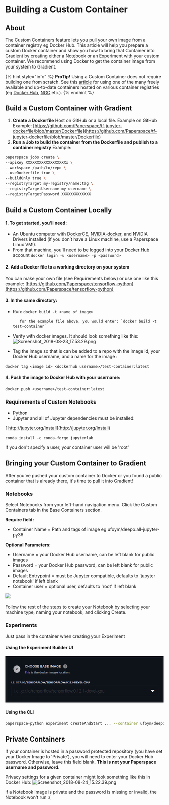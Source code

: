 # Building a Custom Container

## About

The Custom Containers feature lets you pull your own image from a container registry eg Docker Hub. This article will help you prepare a custom Docker container and show you how to bring that Container into Gradient by creating either a Notebook or an Experiment with your custom container. We recommend using Docker to get the container image from your system to Gradient. 

{% hint style="info" %}
**ProTip!** Using a Custom Container does not require building one from scratch.  See this [article](./) for using one of the many freely available and up-to-date containers hosted on various container registries \(eg [Docker Hub](https://hub.docker.com/), [NGC](https://ngc.nvidia.com/catalog/landing) etc.\).
{% endhint %}

## Build a Custom Container with Gradient

1. **Create a Dockerfile** Host on GitHub or a local file. Example on GitHub Example: [https://github.com/Paperspace/tf-jupyter-dockerfile/blob/master/Dockerfile](https://github.com/Paperspace/tf-jupyter-dockerfile/blob/master/Dockerfile) 
2. **Run a Job to build the container from the Dockerfile and publish to a container registry** Example: 

```bash
paperspace jobs create \
--apiKey XXXXXXXXXXXXXXXXXXx \
--workspace /path/to/repo \
--useDockerfile true \
--buildOnly true \
--registryTarget my-registry/name:tag \
--registryTargetUsername my-username \
--registryTargetPassword XXXXXXXXXXXXX
```

## Build a Custom Container Locally

#### 1. To get started, you’ll need:

* An Ubuntu computer with [DockerCE](https://github.com/docker/docker-ce), [NVIDIA-docker](https://github.com/NVIDIA/nvidia-docker), and NVIDIA Drivers installed \(if you don’t have a Linux machine, use a Paperspace Linux VM!\).
* From that machine, you'll need to be logged into your [Docker Hub](https://hub.docker.com/) account  `docker login -u <username> -p <password>`

#### 2. Add a Docker file to a working directory on your system

You can make your own file \(see Requirements below\) or use one like this example: [https://github.com/Paperspace/tensorflow-python](https://github.com/Paperspace/tensorflow-python)

#### 3. In the same directory:

* Run: `docker build -t <name of image>` 

         for the example file above, you would enter: `docker build -t test-container`

* Verify with docker images. It should look something like this:![Screenshot\_2018-08-23\_17.53.29.png](https://support.paperspace.com/hc/article_attachments/360011197753/Screenshot_2018-08-23_17.53.29.png)
* Tag the image so that is can be added to a repo with the image id, your Docker Hub username, and a name for the image :

`docker tag <image id> <dockerhub username>/test-container:latest`

#### 4. Push the image to Docker Hub with your username:

`docker push <username>/test-container:latest`

###  Requirements of Custom Notebooks

* Python
* Jupyter and all of Jupyter dependencies must be installed:

[        http://jupyter.org/install](http://jupyter.org/install)

`conda install -c conda-forge jupyterlab`

If you don't specify a user, your container user will be 'root' 

## Bringing your Custom Container to Gradient

After you've pushed your custom container to Docker or you found a public container that is already there, it's time to pull it into Gradient!

### Notebooks  

Select Notebooks from your left-hand navigation menu. Click the Custom Containers tab in the Base Containers section. 

**Require field:**

* Container Name = Path and tags of image eg ufoym/deepo:all-jupyter-py36

**Optional Parameters:**

* Username = your Docker Hub username, can be left blank for public images
* Password = your Docker Hub password, can be left blank for public images
* Default Entrypoint = must be Jupyter compatible, defaults to 'jupyter notebook' if left blank
* Container user = optional user, defaults to 'root' if left blank

![](https://support.paperspace.com/hc/article_attachments/360011084754/mceclip1.png)

Follow the rest of the steps to create your Notebook by selecting your machine type, naming your notebook, and clicking Create. 

### Experiments

Just pass in the container when creating your Experiment

#### Using the Experiment Builder UI

![](../../.gitbook/assets/image%20%2812%29.png)

#### Using the CLI

```bash
paperspace-python experiment createAndStart ... --container ufoym/deepo:all-py36 ...
```

## Private Containers

If your container is hosted in a password protected repository \(you have set your Docker Image to 'Private'\), you will need to enter your Docker Hub password. Otherwise, leave this field blank. **This is not your Paperspace username and password.**

Privacy settings for a given container might look something like this in Docker Hub: ![Screenshot\_2018-08-24\_15.22.39.png](https://support.paperspace.com/hc/article_attachments/360011177694/Screenshot_2018-08-24_15.22.39.png)

if a Notebook image is private and the password is missing or invalid, the Notebook won't run :\(   

